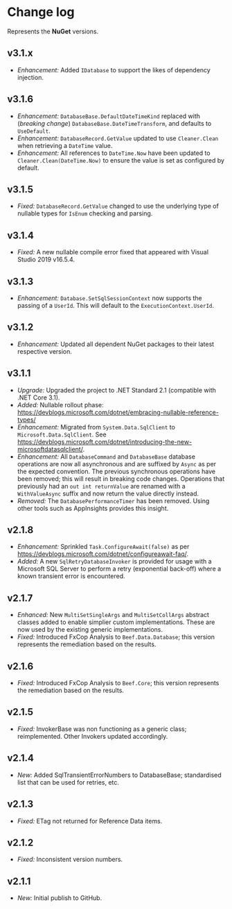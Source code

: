 ﻿# Change log

Represents the **NuGet** versions.

## v3.1.x
- *Enhancement:* Added `IDatabase` to support the likes of dependency injection.

## v3.1.6
- *Enhancement:* `DatabaseBase.DefaultDateTimeKind` replaced with (_breaking change_) `DatabaseBase.DateTimeTransform`, and defaults to `UseDefault`.
- *Enhancement:* `DatabaseRecord.GetValue` updated to use `Cleaner.Clean` when retrieving a `DateTime` value.
- *Enhancement:* All references to `DateTime.Now` have been updated to `Cleaner.Clean(DateTime.Now)` to ensure the value is set as configured by default.

## v3.1.5
- *Fixed:* `DatabaseRecord.GetValue` changed to use the underlying type of nullable types for `IsEnum` checking and parsing.

## v3.1.4
- *Fixed:* A new nullable compile error fixed that appeared with Visual Studio 2019 v16.5.4.

## v3.1.3
- *Enhancement:* `Database.SetSqlSessionContext` now supports the passing of a `UserId`. This will default to the `ExecutionContext.UserId`.

## v3.1.2
- *Enhancement:* Updated all dependent NuGet packages to their latest respective version.

## v3.1.1
- *Upgrade:* Upgraded the project to .NET Standard 2.1 (compatible with .NET Core 3.1).
- *Added:* Nullable rollout phase: https://devblogs.microsoft.com/dotnet/embracing-nullable-reference-types/
- *Enhancement:* Migrated from `System.Data.SqlClient` to `Microsoft.Data.SqlClient`. See https://devblogs.microsoft.com/dotnet/introducing-the-new-microsoftdatasqlclient/.
- *Enhancement:* All `DatabaseCommand` and `DatabaseBase` database operations are now all asynchronous and are suffixed by `Async` as per the expected convention. The previous synchronous operations have been removed; this will result in breaking code changes. Operations that previously had an `out int returnValue` are renamed with a `WithValueAsync` suffix and now return the value directly instead.
- *Removed:* The `DatabasePerformanceTimer` has been removed. Using other tools such as AppInsights provides this insight.

## v2.1.8
- *Enhancement:* Sprinkled `Task.ConfigureAwait(false)` as per https://devblogs.microsoft.com/dotnet/configureawait-faq/.
- *Added:* A new `SqlRetryDatabaseInvoker` is provided for usage with a Microsoft SQL Server to perform a retry (exponential back-off) where a known transient error is encountered.

## v2.1.7
- *Enhanced:* New `MultiSetSingleArgs` and `MultiSetCollArgs` abstract classes added to enable simplier custom implementations. These are now used by the existing generic implementations.
- *Fixed:* Introduced FxCop Analysis to `Beef.Data.Database`; this version represents the remediation based on the results.

## v2.1.6
- *Fixed:* Introduced FxCop Analysis to `Beef.Core`; this version represents the remediation based on the results.

## v2.1.5
- *Fixed:* InvokerBase was non functioning as a generic class; reimplemented. Other Invokers updated accordingly.

## v2.1.4
- *New:* Added SqlTransientErrorNumbers to DatabaseBase; standardised list that can be used for retries, etc.

## v2.1.3
- *Fixed:* ETag not returned for Reference Data items.

## v2.1.2
- *Fixed:* Inconsistent version numbers.

## v2.1.1
- *New:* Initial publish to GitHub.